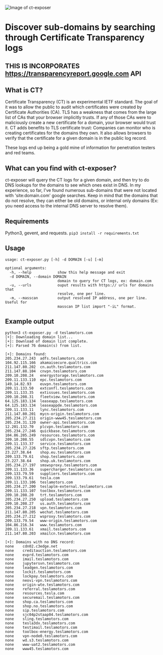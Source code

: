 ![Image of ct-exposer](https://chris408.com/ct-exposer.png)

# Discover sub-domains by searching through Certificate Transparency logs

## THIS IS INCORPORATES https://transparencyreport.google.com API 


## What is CT?
Certificate Transparency (CT) is an experimental IETF standard. The goal of it was to allow the public to audit which certificates were created by Certificate Authorities (CA). TLS has a weakness that comes from the large list of CAs that your browser implicitly trusts. If any of those CAs were to maliciously create a new certificate for a domain, your browser would trust it. CT adds benefits to TLS certificate trust: Companies can monitor who is creating certificates for the domains they own. It also allows browsers to verify that the certificate for a given domain is in the public log record.

These logs end up being a gold mine of information for penetration testers and red teams.

## What can you find with ct-exposer?
ct-exposer will query the CT logs for a given domain, and then try to do DNS lookups for the domains to see which ones exist in DNS. In my experience, so far, I've found numerous sub-domains that were not located with 'site:domain.com' google searches. Keep in mind that the domains that do not resolve, they can either be old domains, or internal only domains (Ex: you need access to the internal DNS server to resolve them). 

## Requirements
Python3, gevent, and requests.
`pip3 install -r requirements.txt` 

## Usage

```console
usage: ct-exposer.py [-h] -d DOMAIN [-u] [-m]

optional arguments:
  -h, --help            show this help message and exit
  -d DOMAIN, --domain DOMAIN
                        domain to query for CT logs, ex: domain.com
  -u, --urls            ouput results with https:// urls for domains that
                        resolve, one per line.
  -m, --masscan         output resolved IP address, one per line. Useful for
                        masscan IP list import "-iL" format.

```

## Example output

```console
python3 ct-exposer.py -d teslamotors.com
[+]: Downloading domain list...
[+]: Download of domain list complete.
[+]: Parsed 76 domain(s) from list.

[+]: Domains found:
205.234.27.243	adfs.teslamotors.com
104.92.115.166	akamaisecure.qualtrics.com
211.147.80.202	cn.auth.teslamotors.com
211.147.88.104	cnvpn.teslamotors.com
209.10.208.24	energystorage.teslamotors.com
209.11.133.110	epc.teslamotors.com
149.14.82.93	euvpn.teslamotors.com
209.11.133.50	extconfl.teslamotors.com
209.11.133.35	extissues.teslamotors.com
209.10.208.31	fleetview.teslamotors.com
64.125.183.134	leaseapp.teslamotors.com
64.125.183.134	leaseappde.teslamotors.com
209.11.133.11	lync.teslamotors.com
211.147.80.201	mycn-origin.teslamotors.com
205.234.27.211	origin-www45.teslamotors.com
205.234.31.120	owner-api.teslamotors.com
12.201.132.70	plcvpn.teslamotors.com
205.234.27.246	quickbase.teslamotors.com
104.86.205.249	resources.teslamotors.com
209.10.208.55	sdlcvpn.teslamotors.com
209.11.133.37	service.teslamotors.com
205.234.27.226	sftp.teslamotors.com
23.227.38.64	shop.eu.teslamotors.com
209.133.79.61	shop.teslamotors.com
23.227.38.64	shop.uk.teslamotors.com
205.234.27.197	smswsproxy.teslamotors.com
209.11.133.36	supercharger.teslamotors.com
209.133.79.59	suppliers.teslamotors.com
209.133.79.61	tesla.com
209.11.133.106	teslamotors.com
205.234.27.200	teslaplm-external.teslamotors.com
209.11.133.107	toolbox.teslamotors.com
209.10.208.20	trt.teslamotors.com
205.234.27.250	upload.teslamotors.com
209.10.208.27	us.auth.teslamotors.com
205.234.27.218	vpn.teslamotors.com
211.147.80.205	wechat.teslamotors.com
205.234.27.212	wsproxy.teslamotors.com
209.133.79.54	www-origin.teslamotors.com
104.86.216.34	www.teslamotors.com
209.11.133.61	xmail.teslamotors.com
211.147.80.203	xmailcn.teslamotors.com

[+]: Domains with no DNS record:
none	cdn02.c3edge.net
none	creditauction.teslamotors.com
none	evprd.teslamotors.com
none	imail.teslamotors.com
none	jupytersvn.teslamotors.com
none	leadgen.teslamotors.com
none	lockit.teslamotors.com
none	lockpay.teslamotors.com
none	neovi-vpn.teslamotors.com
none	origin-wte.teslamotors.com
none	referral.teslamotors.com
none	resources.tesla.com
none	securemail.teslamotors.com
none	shop.ca.teslamotors.com
none	shop.no.teslamotors.com
none	sip.teslamotors.com
none	sjc04p2staap04.teslamotors.com
none	sling.teslamotors.com
none	tesla3dx.teslamotors.com
none	testimail.teslamotors.com
none	toolbox-energy.teslamotors.com
none	vpn-node0.teslamotors.com
none	wd.s3.teslamotors.com
none	www-uat2.teslamotors.com
none	www45.teslamotors.com

```
